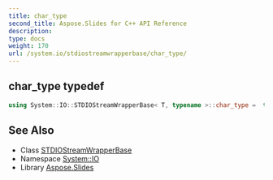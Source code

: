 ```yaml
---
title: char_type
second_title: Aspose.Slides for C++ API Reference
description: 
type: docs
weight: 170
url: /system.io/stdiostreamwrapperbase/char_type/
---
```

## char_type typedef




```cpp
using System::IO::STDIOStreamWrapperBase< T, typename >::char_type =  typename T::char_type
```

## See Also

* Class [STDIOStreamWrapperBase](../)
* Namespace [System::IO](../../)
* Library [Aspose.Slides](../../../)